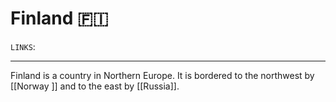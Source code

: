 # Finland 🇫🇮
`LINKS`: 


---
Finland is a country in Northern Europe. It is bordered to the northwest by [[Norway ]] and to the east by [[Russia]]. 